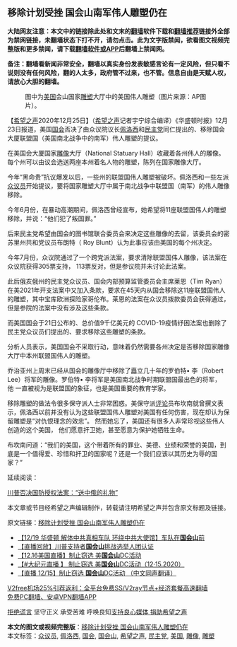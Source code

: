  <h2>移除计划受挫 国会山南军伟人雕塑仍在</h2> <p class="notice"><b>大陆网友注意：本文中的链接除此处和文末的<a href="https://github.com/bannedbook/fanqiang" >翻墙</a>软件下载和<a href="https://github.com/killgcd/justmysocks/blob/master/README.md">翻墙推荐</a>链接外全部为禁网链接，未翻墙状态下打不开，请勿点击。此为文字版禁闻，欲看图文视频完整版和更多禁闻，请下载<a href="https://github.com/bannedbook/fanqiang">翻墙软件或APP</a>后翻墙上禁闻网。</p><p>备注：翻墙看新闻非常安全，翻墙以真实身份发表敏感言论有一定风险，但只看不说则没有任何风险，翻的人太多，政府管不过来，也不管。信息自由是天赋人权，请放心大胆的翻墙。</b></p>  <div class="entry"> <figure><figcaption>图中为<a href="https://www.bannedbook.org/bnews/tag/%e7%be%8e%e5%9b%bd/" class="st_tag internal_tag" rel="tag" title="标签 美国 下的日志">美国</a>会山国家<a href="https://www.bannedbook.org/bnews/tag/%E9%9B%95%E5%A1%91/" class="st_tag internal_tag" rel="tag" title="标签 雕塑 下的日志">雕塑</a>大厅中的美国伟人雕塑（图片来源：AP图片）。</figcaption></figure> <p>【<span class='wp_keywordlink_affiliate'><a href="https://www.soundofhope.org" title="希望之声" target="_blank">希望之声</a></span>2020年12月25日】（<a href="https://www.bannedbook.org/bnews/tag/%e5%b8%8c%e6%9c%9b%e4%b9%8b%e5%a3%b0/" class="st_tag internal_tag" rel="tag" title="标签 希望之声 下的日志">希望之声</a>记者宇宁综合编译）《华盛顿时报》12月23日报道，美国<a href="https://www.bannedbook.org/bnews/tag/%e5%9b%bd%e4%bc%9a/" class="st_tag internal_tag" rel="tag" title="标签 国会 下的日志">国会</a>否决了由众议院议长<a href="https://www.bannedbook.org/bnews/tag/%e4%bd%a9%e6%b4%9b%e8%a5%bf/" class="st_tag internal_tag" rel="tag" title="标签 佩洛西 下的日志">佩洛西</a>和<a href="https://www.bannedbook.org/bnews/tag/%e6%b0%91%e4%b8%bb%e5%85%9a/" class="st_tag internal_tag" rel="tag" title="标签 民主党 下的日志">民主党</a>同仁提出的、移除国会大厦联盟国（美国南北战争中的南军）伟人雕塑的提议。</p> <p>在美国会大厦国家<a href="https://www.bannedbook.org/bnews/tag/%E9%9B%95%E5%83%8F/" class="st_tag internal_tag" rel="tag" title="标签 雕像 下的日志">雕像</a>大厅（National Statuary Hall）收藏着各州伟人的雕像。每个州可以由议会选送两座本州着名人物的雕塑，陈列在国家雕像大厅。 </p> <p>今年“黑命贵”抗议爆发以后，一些州的联盟国伟人雕塑被破坏。佩洛西和一些左派<a href="https://www.bannedbook.org/bnews/tag/%E4%BC%97%E8%AE%AE%E5%91%98/" class="st_tag internal_tag" rel="tag" title="标签 众议员 下的日志">众议员</a>开始提议，要将国家雕塑大厅中属于南北战争中联盟国（南军）的伟人雕像移除。 </p> <p>今年6月份，在暴动高潮期间，佩洛西曾经宣布，她希望将11座联盟国伟人的雕塑移除，并说：“他们犯了叛国罪。”</p>  <p>后来民主党希望由国会的图书馆联合委员会来决定这些雕像的去留，该委员会的密苏里州共和党议员布朗特（ Roy Blunt）认为此事应该由美国的每个州决定。</p> <p>今年7月份，众议院通过了一个跨党派法案，要求清除联盟国伟人雕像，该法案在众议院获得305票支持， 113票反对，但是参议院并未讨论此法案。</p> <p>此后俄亥俄州的民主党众议员、国会内部预算监管委员会主席莱恩（Tim Ryan）在美2021年开支法案中又加入条款，要求在45天内从国会移除这11座联盟国伟人的雕塑，其中宝库欧洲探险家哥伦布。莱恩的法案在众议员拨款委员会获得通过，但是参院的法案中没有涉及这些条款。</p> <p>而美国国会于21日公布的、总价值9千亿美元的 COVID-19疫情纾困法案也删除了民主党众议员们提出的、要求移除这些雕塑的条款。</p>  <p>分析人员表示，美国国会不采取行动，意味着仍然需要各州决定是否移除国家雕像大厅中本州联盟国伟人的雕塑。</p> <p>乔治亚州上周末已经从国会的雕像厅中移除了矗立几十年的罗伯特• 李（Robert Lee）将军的雕像。罗伯特• 李将军是美国南北战争时期联盟国最出色的将军，他 一直被视为是联盟国的象征，也是美国重要的教育学家。</p> <p>移除雕塑的做法令很多保守派人士非常困惑。美保守派<span class='wp_keywordlink_affiliate'><a href="https://www.bannedbook.org/bnews/comments/" title="新闻评论" target="_blank">评论</a></span>员布坎南就曾撰文表示，佩洛西以前并没有认为这些联盟国伟人雕塑对美国有任何伤害，现在却认为保留雕塑是“对仇恨理念的效忠”。 然而她忘了，美国还有很多人非常珍视这些伟人创造的这个美国， 他们愿意扞卫她，甚至愿意为保护她牺牲生命。</p> <p>布坎南问道：“我们的美国，这个带着所有的罪业、美德、业绩和荣誉的美国，到底是一个值得爱、珍惜和扞卫的国家呢？还是一个我们应该以其历史为辱的国家？”</p>  <p>延续阅读：</p> <p><a href="https://www.soundofhope.org/post/456667">川普否决国防授权法案：“送中俄的礼物”</a></p> <p>本文章或节目经希望之声编辑制作，转载请注明希望之声并包含原文标题及链接。</p> <p>原文链接：<a class="src_link"  href="https://www.soundofhope.org/post/456400" target="_blank">移除计划受挫 国会山南军伟人雕塑仍在</a></p>  <ul class='op-related-articles' title='相关阅读'> <li><a href='https://www.bannedbook.org/bnews/bannedvideo/20201220/1451635.html' target='_blank'>【12/19 华盛顿 解体中共真相车队 环绕中共大使馆】车队在<b>国会山</b>前</a></li> <li><a href='https://www.bannedbook.org/bnews/taiwannews/20201216/1448626.html' target='_blank'>【直播回放】川普支持者<b>国会山</b>挑战选举人团认证</a></li> <li><a href='https://www.bannedbook.org/bnews/bannedvideo/20201216/1448428.html' target='_blank'>【12.16美国直播】制止窃选 美<b>国会山</b>DC活动</a></li> <li><a href='https://www.bannedbook.org/bnews/bannedvideo/20201216/1448408.html' target='_blank'>【#大纪元直播 】 制止窃选 美<b>国会山</b>DC活动（12·15.2020）</a></li> <li><a href='https://www.bannedbook.org/bnews/bannedvideo/20201216/1448399.html' target='_blank'>【直播 12/15】制止窃选 <b>国会山</b>DC活动 （中文同声翻译）</a></li> </ul> <p class="texttj"> <a href="https://github.com/bannedbook/fanqiang/wiki/V2ray%E6%9C%BA%E5%9C%BA" target="_blank">V2free机场25%引荐返利：全平台免费SS/V2ray节点+经济套餐高速翻墙</a><br/> <a href="https://github.com/bannedbook/fanqiang/wiki/%E7%A6%81%E9%97%BB%E7%BD%91%E5%AE%89%E5%8D%93%E7%BF%BB%E5%A2%99%E6%96%B0%E9%97%BBAPP" target="_blank">免费PC翻墙、安卓VPN翻墙APP</a></p><p><span class='wp_keywordlink'><a href="https://www.bannedbook.org/forum2/topic1584.html" title="《拒绝谎言》" target="_blank">拒绝谎言</a></span> 坚守正义 承受苦难 呼唤良知<a href="/page/donate">支持良心媒体 捐助希望之声</a></p><a name='sharetosocial'></a>       <div><b>本文的图文或视频完整版</b>：<a href='https://www.bannedbook.org/bnews/comments/20201226/1455013.html'>移除计划受挫 国会山南军伟人雕塑仍在</a></div>  </div><!--END ENTRY--> <div class="postfooter"> <div>本文标签：<a href="https://www.bannedbook.org/bnews/tag/%E4%BC%97%E8%AE%AE%E5%91%98/" rel="tag">众议员</a>, <a href="https://www.bannedbook.org/bnews/tag/%e4%bd%a9%e6%b4%9b%e8%a5%bf/" rel="tag">佩洛西</a>, <a href="https://www.bannedbook.org/bnews/tag/%e5%9b%bd%e4%bc%9a/" rel="tag">国会</a>, <a href="https://www.bannedbook.org/bnews/tag/%E5%9B%BD%E4%BC%9A%E5%B1%B1/" rel="tag">国会山</a>, <a href="https://www.bannedbook.org/bnews/tag/%e5%b8%8c%e6%9c%9b%e4%b9%8b%e5%a3%b0/" rel="tag">希望之声</a>, <a href="https://www.bannedbook.org/bnews/tag/%e6%b0%91%e4%b8%bb%e5%85%9a/" rel="tag">民主党</a>, <a href="https://www.bannedbook.org/bnews/tag/%e7%be%8e%e5%9b%bd/" rel="tag">美国</a>, <a href="https://www.bannedbook.org/bnews/tag/%E9%9B%95%E5%83%8F/" rel="tag">雕像</a>, <a href="https://www.bannedbook.org/bnews/tag/%E9%9B%95%E5%A1%91/" rel="tag">雕塑</a></div>  </div><!--END POSTFOOTER--> 